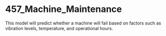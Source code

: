 # 457_Machine_Maintenance
This model will predict whether a machine will fail based on factors such as vibration levels, temperature, and operational hours.
